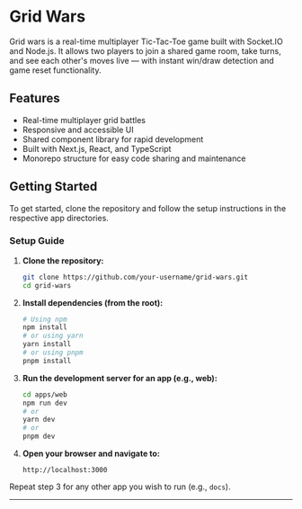 # Grid Wars

Grid wars is a real-time multiplayer Tic-Tac-Toe game built with Socket.IO and Node.js. It allows two players to join a shared game room, take turns, and see each other's moves live — with instant win/draw detection and game reset functionality.

## Features

- Real-time multiplayer grid battles
- Responsive and accessible UI
- Shared component library for rapid development
- Built with Next.js, React, and TypeScript
- Monorepo structure for easy code sharing and maintenance

## Getting Started

To get started, clone the repository and follow the setup instructions in the respective app directories.

### Setup Guide

1. **Clone the repository:**
   ```sh
   git clone https://github.com/your-username/grid-wars.git
   cd grid-wars
   ```
2. **Install dependencies (from the root):**
   ```sh
   # Using npm
   npm install
   # or using yarn
   yarn install
   # or using pnpm
   pnpm install
   ```
3. **Run the development server for an app (e.g., web):**
   ```sh
   cd apps/web
   npm run dev
   # or
   yarn dev
   # or
   pnpm dev
   ```
4. **Open your browser and navigate to:**
   ```
   http://localhost:3000
   ```

Repeat step 3 for any other app you wish to run (e.g., `docs`).

---
